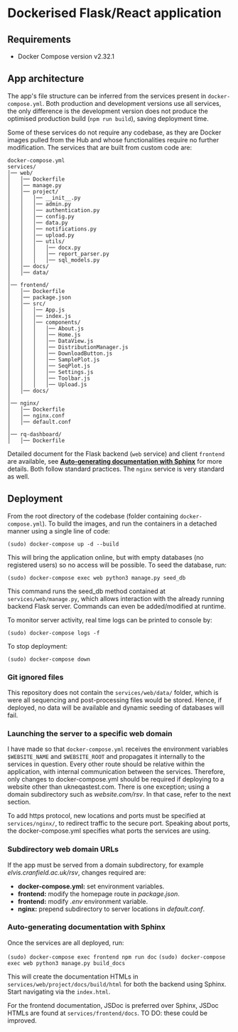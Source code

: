 

# Dockerised Flask/React application

## Requirements

- Docker Compose version v2.32.1 

## App architecture

The app's file structure can be inferred from the services present in `docker-compose.yml`.  Both production and development versions use all services, the only difference is the development version does not produce the optimised production build (`npm run build`), saving deployment time. 

Some of these services do not require any codebase, as they are Docker images pulled from the Hub and whose functionalities require no further modification. The services that are built from custom code are:

```
docker-compose.yml
services/
│── web/
│   │── Dockerfile
│   │── manage.py
│   │── project/
│   │   │── __init__.py
│   │   │── admin.py
│   │   │── authentication.py
│   │   │── config.py
│   │   │── data.py
│   │   │── notifications.py
│   │   │── upload.py
│   │   │── utils/
│   │   │   │── docx.py
│   │   │   │── report_parser.py
│   │   │   │── sql_models.py
│   │── docs/
│   │── data/
│
│── frontend/
│   │── Dockerfile
│   │── package.json
│   │── src/
│   │   │── App.js
│   │   │── index.js
│   │   │── components/
│   │   │   │── About.js
│   │   │   │── Home.js
│   │   │   │── DataView.js
│   │   │   │── DistributionManager.js
│   │   │   │── DownloadButton.js
│   │   │   │── SamplePlot.js
│   │   │   │── SeqPlot.js
│   │   │   │── Settings.js
│   │   │   │── Toolbar.js
│   │   │   │── Upload.js
│   │── docs/
│
│── nginx/
│   │── Dockerfile
│   │── nginx.conf
│   │── default.conf
│
│── rq-dashboard/
│   │── Dockerfile
```

Detailed document for the Flask backend (`web` service) and client `frontend` are available, see [**Auto-generating documentation with Sphinx**](#auto-generating-documentation-with-sphinx) for more details. Both follow standard practices. The `nginx` service is very standard as well.

## Deployment

From the root directory of the codebase (folder containing ```docker-compose.yml```). To build the images, and run the containers in a detached manner using a single line of code:

```(sudo) docker-compose up -d --build```

This will bring the application online, but with empty databases (no registered users) so no access will be possible. To seed the database, run:

```(sudo) docker-compose exec web python3 manage.py seed_db```

This command runs the seed_db method contained at ```services/web/manage.py```, which allows interaction with the already running backend Flask server. Commands can even be added/modified at runtime.

To monitor server activity, real time logs can be printed to console by:

```(sudo) docker-compose logs -f```

To stop deployment:

```(sudo) docker-compose down```

### Git ignored files

This repository does not contain the ```services/web/data/``` folder, which is were all sequencing and post-processing files would be stored. Hence, if deployed, no data will be available and dynamic seeding of databases will fail.

### Launching the server to a specific web domain

I have made so that ```docker-compose.yml``` receives the environment variables ```$WEBSITE_NAME``` and ```$WEBSITE_ROOT``` and propagates it internally to the services in question. Every other route should be relative within the application, with internal communication between the services. Therefore, only changes to docker-compose.yml should be required if deploying to a website other than ukneqastest.com. There is one exception; using a domain subdirectory such as *website.com/rsv*. In that case, refer to the next section.

To add https protocol, new locations and ports must be specified at ```services/nginx/```, to redirect traffic to the secure port. Speaking about ports, the docker-compose.yml specifies what ports the services are using.

### Subdirectory web domain URLs

If the app must be served from a domain subdirectory, for example *elvis.cranfield.ac.uk/rsv*, changes required are:

- **docker-compose.yml:** set environment variables.
- **frontend:** modify the homepage route in *package.json*.
- **frontend:** modify *.env* environment variable.
- **nginx:** prepend subdirectory to server locations in *default.conf*.

### Auto-generating documentation with Sphinx

Once the services are all deployed, run:

```(sudo) docker-compose exec frontend npm run doc```
```(sudo) docker-compose exec web python3 manage.py build_docs```

This will create the documentation HTMLs in `services/web/project/docs/build/html` for both the backend using Sphinx. Start navigating via the `index.html`.

For the frontend documentation, JSDoc is preferred over Sphinx, JSDoc HTMLs are found at `services/frontend/docs`. TO DO: these could be improved.
